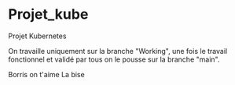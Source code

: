 # Projet_kube
Projet Kubernetes


On travaille uniquement sur la branche "Working", une fois le travail fonctionnel et validé par tous on le pousse sur la branche "main".

Borris on t'aime
La bise

